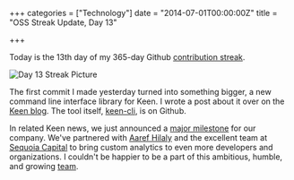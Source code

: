 +++
categories = ["Technology"]
date = "2014-07-01T00:00:00Z"
title = "OSS Streak Update, Day 13"

+++

Today is the 13th day of my 365-day Github [contribution streak](http://dzello.com/blog/2014/06/23/open-source-365-ship-every-day-for-a-year/).

![Day 13 Streak Picture](http://f.cl.ly/items/2I2z1i0F322u3Z0n3M3W/Screen%20Shot%202014-07-01%20at%2010.19.38%20AM.png)

The first commit I made yesterday turned into something bigger, a new command line interface library for Keen. I wrote a post about it over on the [Keen blog](https://keen.io/blog/90382031171/365-days-of-open-source-contributions-heres-what). The tool itself, [keen-cli](https://github.com/keenlabs/keen-cli), is on Github.

In related Keen news, we just announced a [major milestone](https://keen.io/blog/90461717436/a-major-milestone-announcing-our-partnership-with) for our company. We've partnered with [Aaref Hilaly](https:/twitter.com/aaref) and the excellent team at [Sequoia Capital](https://www.sequoiacap.com/) to bring custom analytics to even more developers and organizations. I couldn't be happier to be a part of this ambitious, humble, and growing [team](https://keen.io/team).
